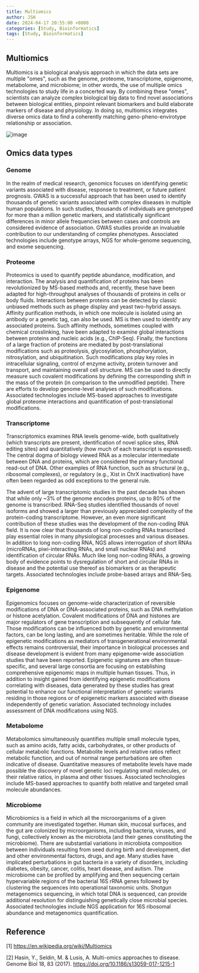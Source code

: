```yaml
---
title: Multiomics
author: JSH
date: 2024-04-17 20:55:00 +0800
categories: [Study, Bioinformatics]
tags: [Study, Bioinformatics]
---
```


## Multiomics
Multiomics is a biological analysis approach in which the data sets are multiple "omes", such as the genome, proteome, transcriptome, epigenome, metabolome, and microbiome; in other words, the use of multiple omics technologies to study life in a concerted way. By combining these "omes", scientists can analyze complex biological big data to find novel associations between biological entities, pinpoint relevant biomarkers and build elaborate markers of disease and physiology. In doing so, multiomics integrates diverse omics data to find a coherently matching geno-pheno-envirotype relationship or association.


![image](https://github.com/JeonSHyun/JeonSHyun.github.io/assets/86886562/04f3a639-e45c-4bc3-9ddc-9c4ed5b37502)


## Omics data types
### Genome
In the realm of medical research, genomics focuses on identifying genetic variants associated with disease, response to treatment, or future patient prognosis. GWAS is a successful approach that has been used to identify thousands of genetic variants associated with complex diseases in multiple human populations. In such studies, thousands of individuals are genotyped for more than a million genetic markers, and statistically significant differences in minor allele frequencies between cases and controls are considered evidence of association. GWAS studies provide an invaluable contribution to our understanding of complex phenotypes. Associated technologies include genotype arrays, NGS for whole-genome sequencing, and exome sequencing.

### Proteome
Proteomics is used to quantify peptide abundance, modification, and interaction. The analysis and quantification of proteins has been revolutionized by MS-based methods and, recently, these have been adapted for high-throughput analyses of thousands of proteins in cells or body fluids. Interactions between proteins can be detected by classic unbiased methods such as phage display and yeast two-hybrid assays. Affinity purification methods, in which one molecule is isolated using an antibody or a genetic tag, can also be used. MS is then used to identify any associated proteins. Such affinity methods, sometimes coupled with chemical crosslinking, have been adapted to examine global interactions between proteins and nucleic acids (e.g., ChIP-Seq). Finally, the functions of a large fraction of proteins are mediated by post-translational modifications such as proteolysis, glycosylation, phosphorylation, nitrosylation, and ubiquitination. Such modifications play key roles in intracellular signaling, control of enzyme activity, protein turnover and transport, and maintaining overall cell structure. MS can be used to directly measure such covalent modifications by defining the corresponding shift in the mass of the protein (in comparison to the unmodified peptide). There are efforts to develop genome-level analyses of such modifications. Associated technologies include MS-based approaches to investigate global proteome interactions and quantification of post-translational modifications.

### Transcriptome
Transcriptomics examines RNA levels genome-wide, both qualitatively (which transcripts are present, identification of novel splice sites, RNA editing sites) and quantitatively (how much of each transcript is expressed). The central dogma of biology viewed RNA as a molecular intermediate between DNA and proteins, which are considered the primary functional read-out of DNA. Other examples of RNA function, such as structural (e.g., ribosomal complexes), or regulatory (e.g., Xist in ChrX inactivation) have often been regarded as odd exceptions to the general rule.

The advent of large transcriptomic studies in the past decade has shown that while only ~3% of the genome encodes proteins, up to 80% of the genome is transcribed. RNA-Seq studies identified thousands of novel isoforms and showed a larger than previously appreciated complexity of the protein-coding transcriptome. However, an even more significant contribution of these studies was the development of the non-coding RNA field. It is now clear that thousands of long non-coding RNAs transcribed play essential roles in many physiological processes and various diseases. In addition to long non-coding RNA, NGS allows interrogation of short RNAs (microRNAs, piwi-interacting RNAs, and small nuclear RNAs) and identification of circular RNAs. Much like long non-coding RNAs, a growing body of evidence points to dysregulation of short and circular RNAs in disease and the potential use thereof as biomarkers or as therapeutic targets. Associated technologies include probe-based arrays and RNA-Seq.

### Epigenome
Epigenomics focuses on genome-wide characterization of reversible modifications of DNA or DNA-associated proteins, such as DNA methylation or histone acetylation. Covalent modifications of DNA and histones are major regulators of gene transcription and subsequently of cellular fate. Those modifications can be influenced both by genetic and environmental factors, can be long lasting, and are sometimes heritable. While the role of epigenetic modifications as mediators of transgenerational environmental effects remains controversial, their importance in biological processes and disease development is evident from many epigenome-wide association studies that have been reported. Epigenetic signatures are often tissue-specific, and several large consortia are focusing on establishing comprehensive epigenomic maps in multiple human tissues. Thus, in addition to insight gained from identifying epigenetic modifications correlating with diseases, data generated by these studies has great potential to enhance our functional interpretation of genetic variants residing in those regions or of epigenetic markers associated with disease independently of genetic variation. Associated technology includes assessment of DNA modifications using NGS.

### Metabolome
Metabolomics simultaneously quantifies multiple small molecule types, such as amino acids, fatty acids, carbohydrates, or other products of cellular metabolic functions. Metabolite levels and relative ratios reflect metabolic function, and out of normal range perturbations are often indicative of disease. Quantitative measures of metabolite levels have made possible the discovery of novel genetic loci regulating small molecules, or their relative ratios, in plasma and other tissues. Associated technologies include MS-based approaches to quantify both relative and targeted small molecule abundances.

### Microbiome
Microbiomics is a field in which all the microorganisms of a given community are investigated together. Human skin, mucosal surfaces, and the gut are colonized by microorganisms, including bacteria, viruses, and fungi, collectively known as the microbiota (and their genes constituting the microbiome). There are substantial variations in microbiota composition between individuals resulting from seed during birth and development, diet and other environmental factors, drugs, and age. Many studies have implicated perturbations in gut bacteria in a variety of disorders, including diabetes, obesity, cancer, colitis, heart disease, and autism. The microbiome can be profiled by amplifying and then sequencing certain hypervariable regions of the bacterial 16S rRNA genes followed by clustering the sequences into operational taxonomic units. Shotgun metagenomics sequencing, in which total DNA is sequenced, can provide additional resolution for distinguishing genetically close microbial species. Associated technologies include NGS application for 16S ribosomal abundance and metagenomics quantification.

## Reference

[1] https://en.wikipedia.org/wiki/Multiomics

[2] Hasin, Y., Seldin, M. & Lusis, A. Multi-omics approaches to disease. Genome Biol 18, 83 (2017). https://doi.org/10.1186/s13059-017-1215-1
